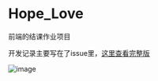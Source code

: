 # Hope_Love
前端的结课作业项目

开发记录主要写在了issue里，[这里查看完整版](https://github.com/QiYongchuan/Hope_Love/issues/1#issue-1741285946)

![image](https://github.com/QiYongchuan/Hope_Love/assets/105039020/f0c58964-e58d-488b-b1e6-67999bf96068)
